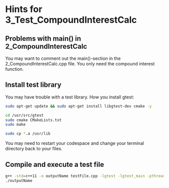 # Hints for 3_Test_CompoundInterestCalc

## Problems with main() in 2_CompoundInterestCalc
You may want to comment out the main()-section in the 2_CompoundInterestCalc.cpp file. You only need the compound interest function.

## Install test library
You may have trouble with a test library. How you install gtest:

```bash
sudo apt-get update && sudo apt-get install libgtest-dev cmake -y

cd /usr/src/gtest
sudo cmake CMakeLists.txt
sudo make

sudo cp *.a /usr/lib
```
You may need to restart your codespace and change your terminal directory back to your files.

## Compile and execute a test file
```bash
g++ -std=c++11 -o outputName testFile.cpp -lgtest -lgtest_main -pthread
./outputName
```